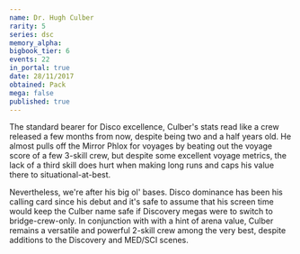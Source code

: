 ```yaml
---
name: Dr. Hugh Culber
rarity: 5
series: dsc
memory_alpha:
bigbook_tier: 6
events: 22
in_portal: true
date: 28/11/2017
obtained: Pack
mega: false
published: true
---
```


The standard bearer for Disco excellence, Culber's stats read like a crew released a few months from now, despite being two and a half years old. He almost pulls off the Mirror Phlox for voyages by beating out the voyage score of a few 3-skill crew, but despite some excellent voyage metrics, the lack of a third skill does hurt when making long runs and caps his value there to situational-at-best. 

Nevertheless, we're after his big ol' bases. Disco dominance has been his calling card since his debut and it's safe to assume that his screen time would keep the Culber name safe if Discovery megas were to switch to bridge-crew-only. In conjunction with with a hint of arena value, Culber remains a versatile and powerful 2-skill crew among the very best, despite additions to the Discovery and MED/SCI scenes.
